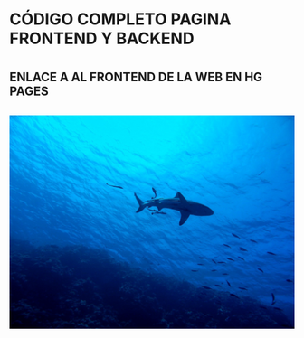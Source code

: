 <h1>CÓDIGO COMPLETO PAGINA FRONTEND Y BACKEND<h1>

<h2>ENLACE A AL FRONTEND DE LA WEB EN HG PAGES<h2>

<h3>  </h3>

<img src="./src/public/img/shark-2683184_1920.jpg"/>
 
